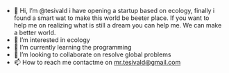 - 👋 Hi, I’m @tesivald
i have opening a startup based on ecology, finally i found a smart wat to make this world be beeter place.
If you want to help me on realizing what is still a dream you can help me. We can make a better world.
- 👀 I’m interested in ecology
- 🌱 I’m currently learning the programming
- 💞️ I’m looking to collaborate on resolve global problems
- 📫 How to reach me contactme on mr.tesivald@gmail.com

<!---
tesivald/tesivald is a ✨ special ✨ repository because its `README.md` (this file) appears on your GitHub profile.
You can click the Preview link to take a look at your changes.
--->
